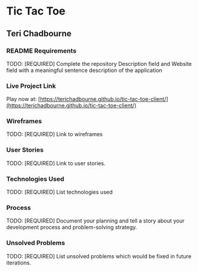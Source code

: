 # Tic Tac Toe

## Teri Chadbourne


### README Requirements

TODO: [REQUIRED] Complete the repository Description field and Website field with a meaningful sentence description of the application

### Live Project Link

Play now at: [https://terichadbourne.github.io/tic-tac-toe-client/](https://terichadbourne.github.io/tic-tac-toe-client/)

### Wireframes
TODO: [REQUIRED] Link to wireframes

### User Stories

TODO: [REQUIRED] Link to user stories.

### Technologies Used

TODO: [REQUIRED] List technologies used

### Process

TODO: [REQUIRED] Document your planning and tell a story about your development process and problem-solving strategy.

### Unsolved Problems

TODO: [REQUIRED] List unsolved problems which would be fixed in future iterations.
